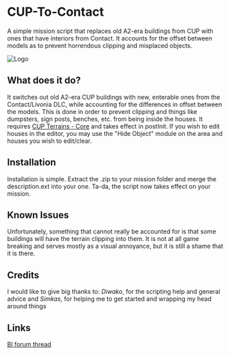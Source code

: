 # CUP-To-Contact   
A simple mission script that replaces old A2-era buildings from CUP with ones that have interiors from Contact.
It accounts for the offset between models as to prevent horrendous clipping and misplaced objects. 

![Logo](https://cdn.discordapp.com/attachments/724070817419362327/951249388271964160/CTC_LOGO.PNG)

## What does it do?
It switches out old A2-era CUP buildings with new, enterable ones from the Contact/Livonia DLC, while accounting for the differences in offset between the models. 
This is done in order to prevent clipping and things like dumpsters, sign posts, benches, etc. from being inside the houses.
It requires [CUP Terrains - Core](https://steamcommunity.com/workshop/filedetails/?id=583496184) and takes effect in postInit. 
If you wish to edit houses in the editor, you may use the "Hide Object" module on the area and houses you wish to edit/clear. 

## Installation
Installation is simple. Extract the .zip to your mission folder and merge the description.ext into your one. Ta-da, the script now takes effect on your mission. 

## Known Issues 
Unfortunately, something that cannot really be accounted for is that some buildings will have the terrain clipping into them. 
It is not at all game breaking and serves mostly as a visual annoyance, but it is still a shame that it is there.  

## Credits 
I would like to give big thanks to:
*Diwako*, for the scripting help and general advice and *Simkas*, for helping me to get started and wrapping my head around things

## Links
[BI forum thread](https://forums.bohemia.net/forums/topic/237849-cup-to-contact-cup-buildings-with-interiors/)
